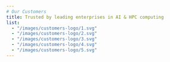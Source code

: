 ```yaml
---
# Our Customers
title: Trusted by leading enterprises in AI & HPC computing
list:
  - "/images/customers-logo/1.svg"
  - "/images/customers-logo/2.svg"
  - "/images/customers-logo/3.svg"
  - "/images/customers-logo/4.svg"
  - "/images/customers-logo/5.svg"
---
```

